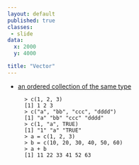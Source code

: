 ```yaml
---
layout: default
published: true
classes:
 - slide
data:
  x: 2000
  y: 4000

title: "Vector"
---
```

* [an ordered collection of the same type](http://cran.r-project.org/doc/manuals/R-intro.html#Vectors-and-assignment)

		> c(1, 2, 3)
		[1] 1 2 3
		> c("a", "bb", "ccc", "dddd")
		[1] "a" "bb" "ccc" "dddd"
		> c(1, "a", TRUE)
		[1] "1" "a" "TRUE"
		> a = c(1, 2, 3)
		> b = c(10, 20, 30, 40, 50, 60)
		> a + b
		[1] 11 22 33 41 52 63